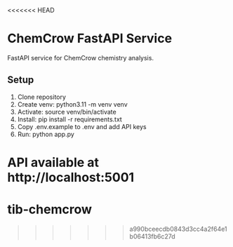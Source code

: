 <<<<<<< HEAD
# ChemCrow FastAPI Service

FastAPI service for ChemCrow chemistry analysis.

## Setup
1. Clone repository
2. Create venv: python3.11 -m venv venv
3. Activate: source venv/bin/activate
4. Install: pip install -r requirements.txt
5. Copy .env.example to .env and add API keys
6. Run: python app.py

API available at http://localhost:5001
=======
# tib-chemcrow
>>>>>>> a990bceecdb0843d3cc4a2f64e1b06413fb6c27d
